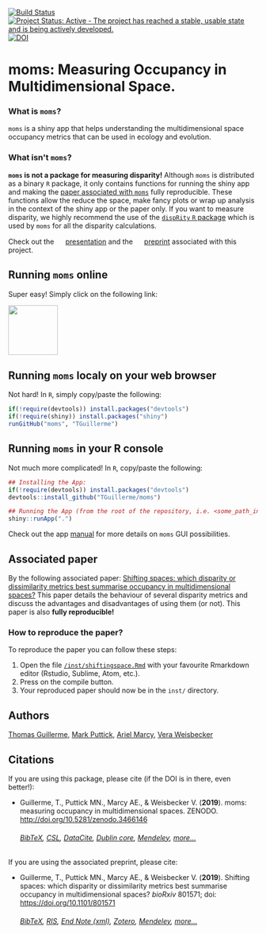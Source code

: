 [![Build Status](https://travis-ci.org/TGuillerme/moms.svg?branch=master)](https://travis-ci.org/TGuillerme/moms)
[![Project Status: Active - The project has reached a stable, usable state and is being actively developed.](http://www.repostatus.org/badges/latest/active.svg)](http://www.repostatus.org/#active)
[![DOI](https://zenodo.org/badge/DOI/10.5281/zenodo.3466146.svg)](https://doi.org/10.5281/zenodo.3466146)

# **moms**: Measuring Occupancy in Multidimensional Space.


### What is `moms`?
`moms` is a shiny app that helps understanding the multidimensional space occupancy metrics that can be used in ecology and evolution.

### What isn't `moms`?
**`moms` is not a package for measuring disparity!** 
Although `moms` is distributed as a binary `R` package, it only contains functions for running the shiny app and making the [paper associated with `moms`](https://www.biorxiv.org/content/10.1101/801571v1) fully reproducible.
These functions allow the reduce the space, make fancy plots or wrap up analysis in the context of the shiny app or the paper only.
If you want to measure disparity, we highly recommend the use of the [`dispRity` `R` package](https://github.com/TGuillerme/dispRity) which is used by `moms` for all the disparity calculations.

Check out the <a href="https://figshare.com/articles/Shifting_spaces_which_disparity_or_dissimilarity_metrics_best_summarise_occupancy_in_multidimensional_spaces_/9922961"><img src="http://tguillerme.github.io/images/logo-FS.png" height="15" widht="15"/></a> 
[presentation](https://figshare.com/articles/Shifting_spaces_which_disparity_or_dissimilarity_metrics_best_summarise_occupancy_in_multidimensional_spaces_/9922961) and the <a href="https://figshare.com/articles/Shifting_spaces_which_disparity_or_dissimilarity_metrics_best_summarise_occupancy_in_multidimensional_spaces_/9922961"><img src="http://tguillerme.github.io/images/OA.png" height="15" widht="15"/></a> 
[preprint](https://www.biorxiv.org/content/10.1101/801571v1) associated with this project.

## Running `moms` online
Super easy! Simply click on the following link:

<a href="https://tguillerme.shinyapps.io/moms/"><img src="http://tguillerme.github.io/images/shiny.png" height="100" widht="100"/></a>

## Running `moms` localy on your web browser
Not hard! In `R`, simply copy/paste the following:
```r
if(!require(devtools)) install.packages("devtools")
if(!require(shiny)) install.packages("shiny")
runGitHub("moms", "TGuillerme")
```

## Running `moms` in your R console
Not much more complicated! In `R`, copy/paste the following:
```r
## Installing the App:
if(!require(devtools)) install.packages("devtools")
devtools::install_github("TGuillerme/moms")

## Running the App (from the root of the repository, i.e. <some_path_in_my_machine>/moms/:
shiny::runApp(".")
```

Check out the app [manual](https://raw.githack.com/TGuillerme/moms/master/inst/moms_vignette.html) for more details on `moms` GUI possibilities.


## Associated paper

By the following associated paper: [Shifting spaces: which disparity or dissimilarity metrics best summarise occupancy in multidimensional spaces?](https://www.biorxiv.org/content/10.1101/801571v1)
This paper details the behaviour of several disparity metrics and discuss the advantages and disadvantages of using them (or not).
This paper is also **fully reproducible!**

### How to reproduce the paper?

To reproduce the paper you can follow these steps:

 1. Open the file [`/inst/shiftingspace.Rmd`](https://github.com/TGuillerme/moms/blob/master/inst/shiftingspace.Rmd) with your favourite Rmarkdown editor (Rstudio, Sublime, Atom, etc.).
 2. Press on the compile button.
 3. Your reproduced paper should now be in the `inst/` directory.


Authors
-------
[Thomas Guillerme](http://tguillerme.github.io), [Mark Puttick](https://puttickbiology.wordpress.com/), [Ariel Marcy](https://github.com/miracleray), [Vera Weisbecker](http://weisbeckerlab.com.au/)


Citations
-------
If you are using this package, please cite (if the DOI is in there, even better!):

* Guillerme, T., Puttick MN., Marcy AE., & Weisbecker V. (**2019**). moms: measuring occupancy in multidimensional spaces. ZENODO. http://doi.org/10.5281/zenodo.3466146

    ###### [BibTeX](https://zenodo.org/record/3466146/export/hx), [CSL](https://zenodo.org/record/3466146/export/csl), [DataCite](https://zenodo.org/record/3466146/export/dcite3), [Dublin core](https://zenodo.org/record/3466146/export/xd), [Mendeley](https://www.mendeley.com/import/?url=https://zenodo.org/record/3466146), [more...](https://zenodo.org/record/3466146/#.XTpLtlBS8W8)

If you are using the associated preprint, please cite:

* Guillerme, T., Puttick MN., Marcy AE., & Weisbecker V. (**2019**). Shifting spaces: which disparity or dissimilarity metrics best summarise occupancy in multidimensional spaces? *bioRxiv* 801571; doi: https://doi.org/10.1101/801571 

    ###### [BibTeX](https://www.biorxiv.org/highwire/citation/946606/bibtext), [RIS](https://www.biorxiv.org/highwire/citation/946606/ris), [End Note (xml)](https://www.biorxiv.org/highwire/citation/946606/endnote-8-xml), [Zotero](https://www.biorxiv.org/highwire/citation/946606/zotero), [Mendeley](https://www.biorxiv.org/highwire/citation/946606/mendeley), [more...](https://www.biorxiv.org/content/10.1101/801571v1)
